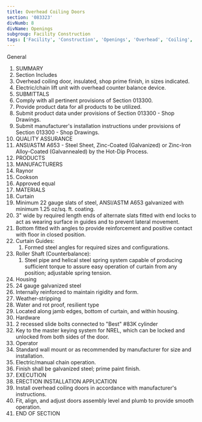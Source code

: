 ```yaml
---
title: Overhead Coiling Doors
section: '083323'
divNumb: 8
divName: Openings
subgroup: Facility Construction
tags: ['Facility', 'Construction', 'Openings', 'Overhead', 'Coiling', 'Doors']
---
```



General
   1. SUMMARY
   1. Section Includes
   1. Overhead coiling door, insulated, shop prime finish, in sizes indicated.
   1. Electric/chain lift unit with overhead counter balance device.
   1. SUBMITTALS
   1. Comply with all pertinent provisions of Section 013300.
   1. Provide product data for all products to be utilized.
   1. Submit product data under provisions of Section 013300 - Shop Drawings.
   1. Submit manufacturer's installation instructions under provisions of Section 013300 - Shop Drawings.
   1. QUALITY ASSURANCE
   1. ANSI/ASTM A653 - Steel Sheet, Zinc-Coated (Galvanized) or Zinc-Iron Alloy-Coated (Galvannealed) by the Hot-Dip Process.
   1. PRODUCTS
   1. MANUFACTURERS
   1. Raynor
   1. Cookson
   1. Approved equal
   1. MATERIALS
   1. Curtain
   1. Minimum 22 gauge slats of steel, ANSI/ASTM A653 galvanized with minimum 1.25 oz/sq. ft. coating.
   1. 3" wide by required length ends of alternate slats fitted with end locks to act as wearing surface in guides and to prevent lateral movement.
   1. Bottom fitted with angles to provide reinforcement and positive contact with floor in closed position.
   1. Curtain Guides:
      1. Formed steel angles for required sizes and configurations.
   1. Roller Shaft (Counterbalance):
      1. Steel pipe and helical steel spring system capable of producing sufficient torque to assure easy operation of curtain from any position; adjustable spring tension.
   1. Housing
   1. 24 gauge galvanized steel
   1. Internally reinforced to maintain rigidity and form.
   1. Weather-stripping
   1. Water and rot proof, resilient type
   1. Located along jamb edges, bottom of curtain, and within housing.
   1. Hardware
   1. 2 recessed slide bolts connected to "Best" #83K cylinder
   1. Key to the master keying system for NREL, which can be locked and unlocked from both sides of the door.
   1. Operator
   1. Standard wall mount or as recommended by manufacturer for size and installation.
   1. Electric/manual chain operation.
   1. Finish shall be galvanized steel; prime paint finish.
   1. EXECUTION
   1. ERECTION INSTALLATION APPLICATION
   1. Install overhead coiling doors in accordance with manufacturer's instructions.
   1. Fit, align, and adjust doors assembly level and plumb to provide smooth operation.
1. END OF SECTION

